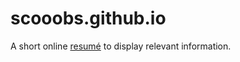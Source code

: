 # scooobs.github.io

A short online <a href='https://scooobs.github.io'>resumé</a> to display relevant information.
